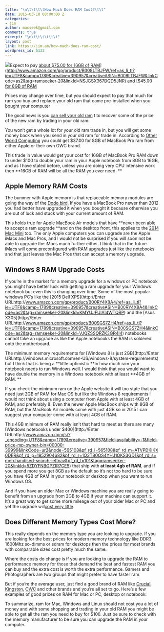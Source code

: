 ```yaml
---
title: "\n\t\t\t\tHow Much Does RAM Cost?\t\t"
date: 2015-03-18 00:00:00 Z
categories:
- jim
author: macseek@gmail.com
comments: true
excerpt: "\n\t\t\t\t\t\t"
layout: post
link: https://jim.am/how-much-does-ram-cost/
wordpress_id: 5133
---
```


[![](https://jim.am/wp-content/uploads/2015/03/Screenshot-2017-06-21-at-3.51.40-PM-1024x402.png)](http://http://amzn.to/2rWjrM7)Expect to pay [about $75.00 for 16GB of RAM](http://www.amazon.com/gp/product/B008LTBJFW/ref=as_li_tl?ie=UTF8&camp=1789&creative=390957&creativeASIN=B008LTBJFW&linkCode=as2&tag=ramseeker-20&linkId=NSJGSX367DQD5JNR) and [$45.00 for 8GB of RAM](http://www.amazon.com/gp/product/B005LDLVAO/ref=as_li_tl?ie=UTF8&camp=1789&creative=390957&creativeASIN=B005LDLVAO&linkCode=as2&tag=ramseeker-20&linkId=ZXJY4XPKXVVIXTAT)




Prices may change over time, but you should expect to pay that much for ram you buy and replace your old ram that came pre-installed when you bought your computer




The good news is you [can sell your old ram](http://www.jim.am/2011/01/where-can-i-sell-old-ram/) t to recover some of the price of the new ram by trading in your old ram.




You won’t get a whole lot for your old ram trade in, but you will get some money back when you send in your old ram for trade in. According to [Other World Computing](http://eshop.macsales.com/tech_center/support/rebates/memory.cfm) you could get $37.00 for 8GB of MacBook Pro ram from either Apple or their own OWC brand.




This trade in value would get your cost for 16GB of MacBook Pro RAM down to under $100 to double your ram in your Apple notebook from 8GB to 16GB, and as I have stated before, unless you are doing very CPU intensive work then **16GB of RAM will be all the RAM you ever need. **




## Apple Memory RAM Costs




The bummer with Apple memory is that replaceable memory modules are going the way of the [Dodo bird](http://en.wikipedia.org/wiki/Dodo). If you have a MacBook Pro newer than 2012 you had better have upgraded it when you bought it because otherwise you are out of luck and stuck with your current amount of RAM.




This holds true for Apple MacBook Air models that have **never been able to accept a ram upgrade **and on the desktop front, this applies to the [2014 Mac Mini](http://www.amazon.com/gp/product/B00746X7G2/ref=as_li_tl?ie=UTF8&camp=1789&creative=390957&creativeASIN=B00746X7G2&linkCode=as2&tag=ramseeker-20&linkId=F6XSHGULSJDLX6L4) too. The only Apple computers you can upgrade are the Apple iMacs and Mac Pros, and I would not be surprised if you will soon not be able to upgrade the iMacs much further either. I think that in the future iMacs will come preconfigured with RAM upgrades just like the notebooks and that just leaves the Mac Pros that can accept a memory upgrade.




## Windows 8 RAM Upgrade Costs




If you’re in the market for a memory upgrade for a windows or PC notebook you might have better luck with getting a ram upgrade for your Windows notebook but even this is changing over time. Some of the most popular windows PC’s like the [2015 Dell XPS](http://Enter URLhttp://www.amazon.com/gp/product/B00RY4X8A4/ref=as_li_tl?ie=UTF8&camp=1789&creative=390957&creativeASIN=B00RY4X8A4&linkCode=as2&tag=ramseeker-20&linkId=KMYUJFUIAI4WTQBP) and the [Asus X305](http://Enter URLhttp://www.amazon.com/gp/product/B00SGS7ZH4/ref=as_li_tl?ie=UTF8&camp=1789&creative=390957&creativeASIN=B00SGS7ZH4&linkCode=as2&tag=ramseeker-20&linkId=VJQZSSQRZK3GR4I4) notebooks cannot take an upgrade as like the Apple notebooks the RAM is soldered onto the motherboard.




The minimum memory requirements for [Windows 8 is just 2GB](http://Enter URLhttp://windows.microsoft.com/en-US/windows-8/system-requirements) but I think that is being a **little optimistic **in how much ram your notebook needs to run Windows well. I would think that you would want to have double the memory in a Windows notebook with at least **4GB of RAM. **




If you check the minimum ram on the Apple website it will too state that you need just 2GB of RAM for Mac OS but like the Windows 8 requirements I would not think about using a computer from Apple with at least 4GB of RAM, and preferably 8. Even the newer Apple MacBook ships with 8GB of RAM, but the MacBook Air models come with just 4GB so in 2015 I can suggest your computer come with at least 4GB of RAM.




This 4GB minimum of RAM really isn’t that hard to meet as there are many [Windows notebooks under $400](http://Enter URLhttp://www.amazon.com/s/?_encoding=UTF8&camp=1789&creative=390957&field-availability=-1&field-price-mp-owner-bin=00000-39999&linkCode=ur2&node=565108&pf_rd_i=565108&pf_rd_m=ATVPDKIKX0DER&pf_rd_p=1952904682&pf_rd_r=1Q3T80QS4YHJ1QKS3GD1&pf_rd_s=merchandised-search-leftnav&pf_rd_t=101&tag=ramseeker-20&linkId=5ZDYFNBGPZIR7CE5) that ship with **at least 4gb of RAM**, and if you spend more you get 8GB as the default so it’s not too hard to be sure you have 4GB of RAM in your notebook or desktop when you want to run Windows OS.




And if you have an older Mac or Windows machine you are really going to benefit from an upgrade from 2GB to 4GB if your machine can support it. It’s a great way to get some more mileage out of your older Mac or PC and yet the upgrade will[cost very little](http://www.amazon.com/gp/product/B001265GI2/ref=as_li_tl?ie=UTF8&camp=1789&creative=390957&creativeASIN=B001265GI2&linkCode=as2&tag=ramseeker-20&linkId=V57NWLW5TILQEHTY).




## Does Different Memory Types Cost More?




This really depends on the memory type you are looking to upgrade. If you are looking for the best prices for modern memory technology like DDR3 1600Mhz so-dimms or sdram for desktops then the prices for most brands with comparable sizes cost pretty much the same.




Where the costs do change is if you are looking to upgrade the RAM to performance memory for those that demand the best and fastest RAM you can buy and the extra cost is worth the extra performance. Gamers and Photographers are two groups that might prefer to have faster ram.




But if you’re the average user, just find a good brand of RAM like [Crucial](http://www.crucial.com), [Kingston](http://www.kingston.com), [OWC](http://www.macsales.com) and other brands and you’re all set to go. Here’s a few examples of good prices on RAM for Mac or PC, desktop or notebook:




To summarize, ram for Mac, Windows and Linux should not cost you a lot of money and with some shopping and trading in your old RAM you might be able to get all the ram you need to buy for $100. Just be sure to check with the memory manufacturer to be sure you can upgrade the RAM in your computer.


		
